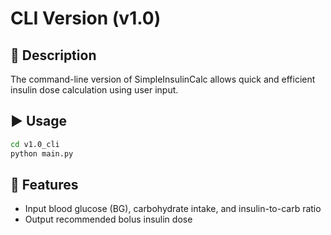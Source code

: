 # CLI Version (v1.0)

## 📄 Description

The command-line version of SimpleInsulinCalc allows quick and efficient insulin dose calculation using user input.

## ▶️ Usage

```bash
cd v1.0_cli
python main.py
```

## 🧮 Features

- Input blood glucose (BG), carbohydrate intake, and insulin-to-carb ratio
- Output recommended bolus insulin dose
